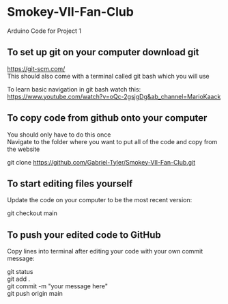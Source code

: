 # Smokey-VII-Fan-Club
Arduino Code for Project 1

## To set up git on your computer download git 
https://git-scm.com/  
This should also come with a terminal called git bash which you will use  
  
To learn basic navigation in git bash watch this:  
https://www.youtube.com/watch?v=oQc-2gsjgDg&ab_channel=MarioKaack  

## To copy code from github onto your computer  
You should only have to do this once  
Navigate to the folder where you want to put all of the code and copy from the website

git clone https://github.com/Gabriel-Tyler/Smokey-VII-Fan-Club.git

## To start editing files yourself  
Update the code on your computer to be the most recent version:  

git checkout main  
  
## To push your edited code to GitHub
Copy lines into terminal after editing your code with your own commit message:  

git status  
git add .  
git commit -m "your message here"  
git push origin main  
